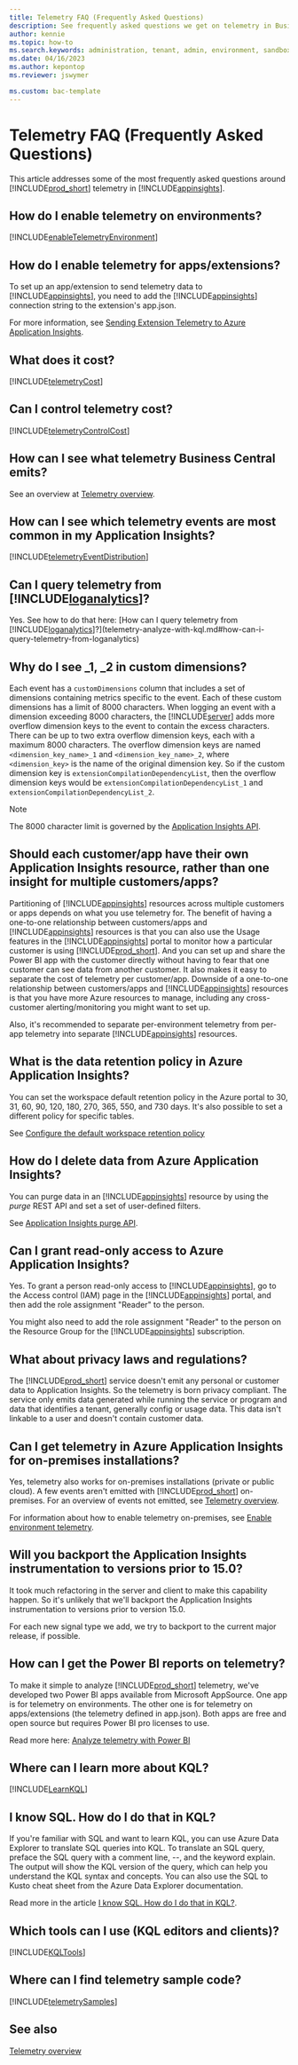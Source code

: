 ```yaml
---
title: Telemetry FAQ (Frequently Asked Questions)
description: See frequently asked questions we get on telemetry in Business Central
author: kennie
ms.topic: how-to
ms.search.keywords: administration, tenant, admin, environment, sandbox, telemetry
ms.date: 04/16/2023
ms.author: kepontop
ms.reviewer: jswymer

ms.custom: bac-template
---
```

# Telemetry FAQ (Frequently Asked Questions)

This article addresses some of the most frequently asked questions around [!INCLUDE[prod_short](../developer/includes/prod_short.md)] telemetry in [!INCLUDE[appinsights](../includes/azure-appinsights-name.md)].

## How do I enable telemetry on environments?

[!INCLUDE[enableTelemetryEnvironment](../includes/include-telemetry-enable-environment.md)]

## How do I enable telemetry for apps/extensions?

To set up an app/extension to send telemetry data to [!INCLUDE[appinsights](../includes/azure-appinsights-name.md)], you need to add the [!INCLUDE[appinsights](../includes/azure-appinsights-name.md)] connection string to the extension's app.json.

For more information, see [Sending Extension Telemetry to Azure Application Insights](../developer/devenv-application-insights-for-extensions.md).

## What does it cost?

[!INCLUDE[telemetryCost](../includes/include-telemetry-cost.md)]

## Can I control telemetry cost?

[!INCLUDE[telemetryControlCost](../includes/include-telemetry-control-cost.md)]

## How can I see what telemetry Business Central emits?

See an overview at [Telemetry overview](telemetry-overview.md).

## How can I see which telemetry events are most common in my Application Insights?

[!INCLUDE[telemetryEventDistribution](../includes/include-telemetry-event-distribution.md)]


## Can I query telemetry from [!INCLUDE[loganalytics](../includes/azure-loganalytics-name.md)]?

Yes. See how to do that here: [How can I query telemetry from [!INCLUDE[loganalytics](../includes/azure-loganalytics-name.md)]?](telemetry-analyze-with-kql.md#how-can-i-query-telemetry-from-loganalytics)


## Why do I see _1, _2 in custom dimensions?

Each event has a `customDimensions` column that includes a set of dimensions containing metrics specific to the event. Each of these custom dimensions has a limit of 8000 characters. When logging an event with a dimension exceeding 8000 characters, the  [!INCLUDE[server](../developer/includes/server.md)] adds more overflow dimension keys to the event to contain the excess characters. There can be up to two extra overflow dimension keys, each with a maximum 8000 characters. The overflow dimension keys are named  `<dimension_key_name>_1` and `<dimension_key_name>_2`, where `<dimension_key>` is the name of the original dimension key. So if the custom dimension key is `extensionCompilationDependencyList`, then the overflow dimension keys would be `extensionCompilationDependencyList_1` and `extensionCompilationDependencyList_2`.

> [!NOTE]
> The 8000 character limit is governed by the [Application Insights API](/azure/azure-monitor/app/api-custom-events-metrics#limits).


## Should each customer/app have their own Application Insights resource, rather than one insight for multiple customers/apps?

Partitioning of [!INCLUDE[appinsights](../includes/azure-appinsights-name.md)] resources across multiple customers or apps depends on what you use telemetry for. The benefit of having a one-to-one relationship between customers/apps and [!INCLUDE[appinsights](../includes/azure-appinsights-name.md)] resources is that you can also use the Usage features in the [!INCLUDE[appinsights](../includes/azure-appinsights-name.md)] portal to monitor how a particular customer is using [!INCLUDE[prod_short](../developer/includes/prod_short.md)]. And you can set up and share the Power BI app with the customer directly without having to fear that one customer can see data from another customer. It also makes it easy to separate the cost of telemetry per customer/app. Downside of a one-to-one relationship between customers/apps and [!INCLUDE[appinsights](../includes/azure-appinsights-name.md)] resources is that you have more Azure resources to manage, including any cross-customer alerting/monitoring you might want to set up.

Also, it's recommended to separate per-environment telemetry from per-app telemetry into separate [!INCLUDE[appinsights](../includes/azure-appinsights-name.md)] resources.

## What is the data retention policy in Azure Application Insights?

You can set the workspace default retention policy in the Azure portal to 30, 31, 60, 90, 120, 180, 270, 365, 550, and 730 days. It's also possible to set a different policy for specific tables.

See [Configure the default workspace retention policy](/azure/azure-monitor/logs/data-retention-archive?tabs=portal-1%2Cportal-2#configure-the-default-workspace-retention-policy)

## How do I delete data from Azure Application Insights?

You can purge data in an [!INCLUDE[appinsights](../includes/azure-appinsights-name.md)] resource by using the _purge_ REST API and set a set of user-defined filters.

See [Application Insights purge API](/rest/api/application-insights/components/purge#examples).

## Can I grant read-only access to Azure Application Insights?

Yes. To grant a person read-only access to [!INCLUDE[appinsights](../includes/azure-appinsights-name.md)], go to the Access control (IAM) page in the [!INCLUDE[appinsights](../includes/azure-appinsights-name.md)] portal, and then add the role assignment "Reader" to the person. 

You might also need to add the role assignment "Reader" to the person on the Resource Group for the [!INCLUDE[appinsights](../includes/azure-appinsights-name.md)] subscription.

## What about privacy laws and regulations?

The [!INCLUDE[prod_short](../developer/includes/prod_short.md)] service doesn't emit any personal or customer data to Application Insights. So the telemetry is born privacy compliant. The service only emits data generated while running the service or program and data that identifies a tenant, generally config or usage data. This data isn't linkable to a user and doesn't contain customer data. <!--The meanings of these classifications are described here: [DataClassification Option Type](../developer/methods-auto/dataclassification/dataclassification-option)-->

## Can I get telemetry in Azure Application Insights for on-premises installations?

Yes, telemetry also works for on-premises installations (private or public cloud). A few events aren't emitted with [!INCLUDE[prod_short](../developer/includes/prod_short.md)] on-premises. For an overview of events not emitted, see [Telemetry overview](telemetry-overview.md).

For information about how to enable telemetry on-premises, see [Enable environment telemetry](telemetry-enable-application-insights.md#enable-telemetry-on-environments).

## Will you backport the Application Insights instrumentation to versions prior to 15.0?

It took much refactoring in the server and client to make this capability happen. So it's unlikely that we'll backport the Application Insights instrumentation to versions prior to version 15.0.

For each new signal type we add, we try to backport to the current major release, if possible.

## How can I get the Power BI reports on telemetry?

To make it simple to analyze [!INCLUDE[prod_short](../developer/includes/prod_short.md)] telemetry, we've developed two Power BI apps available from Microsoft AppSource. One app is for telemetry on environments. The other one is for telemetry on apps/extensions (the telemetry defined in app.json). Both apps are free and open source but requires Power BI pro licenses to use.

Read more here: [Analyze telemetry with Power BI](telemetry-power-bi-app.md)

## Where can I learn more about KQL?

[!INCLUDE[LearnKQL](../includes/include-telemetry-learn-kql.md)]

## I know SQL. How do I do that in KQL?
If you're familiar with SQL and want to learn KQL, you can use Azure Data Explorer to translate SQL queries into KQL. To translate an SQL query, preface the SQL query with a comment line, --, and the keyword explain. The output will show the KQL version of the query, which can help you understand the KQL syntax and concepts. You can also use the SQL to Kusto cheat sheet from the Azure Data Explorer documentation.

Read more in the article [I know SQL. How do I do that in KQL?](/azure/data-explorer/kusto/query/sqlcheatsheet).

## Which tools can I use (KQL editors and clients)?

[!INCLUDE[KQLTools](../includes/include-telemetry-kql-tool.md)]

## Where can I find telemetry sample code?

[!INCLUDE[telemetrySamples](../includes/include-telemetry-samples.md)]

## See also

[Telemetry overview](telemetry-overview.md)  

